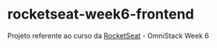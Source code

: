 # rocketseat-week6-frontend

Projeto referente ao curso da [RocketSeat](https://rocketseat.com.br) - OmniStack Week 6

